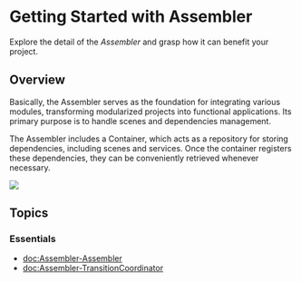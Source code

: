 # Getting Started with Assembler

Explore the detail of the _Assembler_ and grasp how it can benefit your project. 

## Overview

Basically, the Assembler serves as the foundation for integrating various modules, transforming modularized projects into functional applications. Its primary purpose is to handle scenes and dependencies management.

The Assembler includes a Container, which acts as a repository for storing dependencies, including scenes and services. Once the container registers these dependencies, they can be conveniently retrieved whenever necessary.

![](assembler-overview-01)

## Topics

### Essentials

- <doc:Assembler-Assembler>
- <doc:Assembler-TransitionCoordinator>
